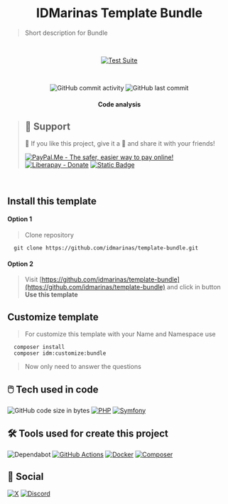 <!--suppress HtmlDeprecatedAttribute -->
<div align="center">

# IDMarinas Template Bundle

</div>

> Short description for Bundle

<br />

<div align="center">

[![Test Suite](https://img.shields.io/github/actions/workflow/status/idmarinas/template-bundle/php.yml?style=for-the-badge&logo=github&logoColor=white&label=Bundle%20Test%20Suite)](https://github.com/idmarinas/template-bundle/actions/workflows/php.yml)

[//]: # ([![Quality Gate Status]&#40;https://img.shields.io/sonar/quality_gate/SONAR_PROJECT_NAME_CHANGE_ME?server=https%3A%2F%2Fsonarcloud.io&style=for-the-badge&logo=sonarcloud&logoColor=white&#41;]&#40;https://sonarcloud.io/summary/new_code?id=SONAR_PROJECT_NAME_CHANGE_ME&#41;)

[//]: # ([![Coverage]&#40;https://img.shields.io/sonar/coverage/SONAR_PROJECT_NAME_CHANGE_ME?server=https%3A%2F%2Fsonarcloud.io&style=for-the-badge&logo=sonarcloud&logoColor=white&#41;]&#40;https://sonarcloud.io/dashboard?id=SONAR_PROJECT_NAME_CHANGE_ME&#41;)

[//]: # ([![Technical Debt]&#40;https://img.shields.io/sonar/tech_debt/SONAR_PROJECT_NAME_CHANGE_ME?server=https%3A%2F%2Fsonarcloud.io&style=for-the-badge&logo=sonarcloud&logoColor=white&#41;]&#40;https://sonarcloud.io/dashboard?id=SONAR_PROJECT_NAME_CHANGE_ME&#41;)

<br />

[//]: # (![GitHub release]&#40;https://img.shields.io/github/release/REPOSITORY_NAME_CHANGE_ME.svg?style=for-the-badge&#41;)

[//]: # (![GitHub Release Date]&#40;https://img.shields.io/github/release-date/REPOSITORY_NAME_CHANGE_ME.svg?style=for-the-badge&#41;)

[//]: # (![Github commits &#40;since latest release&#41;]&#40;https://img.shields.io/github/commits-since/REPOSITORY_NAME_CHANGE_ME/latest.svg?style=for-the-badge&#41;)
![GitHub commit activity](https://img.shields.io/github/commit-activity/w/idmarinas/template-bundle.svg?style=for-the-badge)
![GitHub last commit](https://img.shields.io/github/last-commit/idmarinas/template-bundle.svg?style=for-the-badge)

#### Code analysis

[//]: # ([![Reliability Rating]&#40;https://sonarcloud.io/api/project_badges/measure?project=SONAR_PROJECT_NAME_CHANGE_ME&metric=reliability_rating&#41;]&#40;https://sonarcloud.io/dashboard?id=SONAR_PROJECT_NAME_CHANGE_ME&#41;)

[//]: # ([![Bugs]&#40;https://sonarcloud.io/api/project_badges/measure?project=SONAR_PROJECT_NAME_CHANGE_ME&metric=bugs&#41;]&#40;https://sonarcloud.io/dashboard?id=SONAR_PROJECT_NAME_CHANGE_ME&#41;)

[//]: # ([![Security Rating]&#40;https://sonarcloud.io/api/project_badges/measure?project=SONAR_PROJECT_NAME_CHANGE_ME&metric=security_rating&#41;]&#40;https://sonarcloud.io/dashboard?id=SONAR_PROJECT_NAME_CHANGE_ME&#41;)

[//]: # ([![Vulnerabilities]&#40;https://sonarcloud.io/api/project_badges/measure?project=SONAR_PROJECT_NAME_CHANGE_ME&metric=vulnerabilities&#41;]&#40;https://sonarcloud.io/dashboard?id=SONAR_PROJECT_NAME_CHANGE_ME&#41;)

[//]: # ([![Maintainability Rating]&#40;https://sonarcloud.io/api/project_badges/measure?project=SONAR_PROJECT_NAME_CHANGE_ME&metric=sqale_rating&#41;]&#40;https://sonarcloud.io/dashboard?id=SONAR_PROJECT_NAME_CHANGE_ME&#41;)

[//]: # ([![Code Smells]&#40;https://sonarcloud.io/api/project_badges/measure?project=SONAR_PROJECT_NAME_CHANGE_ME&metric=code_smells&#41;]&#40;https://sonarcloud.io/dashboard?id=SONAR_PROJECT_NAME_CHANGE_ME&#41;)

[//]: # ([![Duplicated Lines &#40;%&#41;]&#40;https://sonarcloud.io/api/project_badges/measure?project=SONAR_PROJECT_NAME_CHANGE_ME&metric=duplicated_lines_density&#41;]&#40;https://sonarcloud.io/dashboard?id=SONAR_PROJECT_NAME_CHANGE_ME&#41;)

</div>

> ## 🖖 Support
>
> 🩵 If you like this project, give it a 🌟 and share it with your friends!
>
> [![PayPal.Me - The safer, easier way to pay online!](https://img.shields.io/badge/donate-help_my_projects-ffaa29.svg?style=for-the-badge&logo=paypal&cacheSeconds=86400)](https://www.paypal.me/idmarinas)
> [![Liberapay - Donate](https://img.shields.io/liberapay/receives/IDMarinas.svg?style=for-the-badge&logo=liberapay&cacheSeconds=86400)](https://liberapay.com/IDMarinas/donate)
> [![Static Badge](https://img.shields.io/badge/Sponsor-ea4aaa?style=for-the-badge&logo=github&logoColor=white)](https://github.com/sponsors/idmarinas)

<br />

<!-- readme-template -->

## Install this template

#### Option 1

> Clone repository

````shell
  git clone https://github.com/idmarinas/template-bundle.git
````

#### Option 2

> Visit [https://github.com/idmarinas/template-bundle](https://github.com/idmarinas/template-bundle) and click in button
> **Use this template**

## Customize template

> For customize this template with your Name and Namespace use

````shell
  composer install
  composer idm:customize:bundle
````

> Now only need to answer the questions
<!-- readme-template -->

## 🖱️ Tech used in code

![GitHub code size in bytes](https://img.shields.io/github/languages/code-size/idmarinas/template-bundle.svg?style=for-the-badge)
[![PHP](https://img.shields.io/badge/php-%23777BB4.svg?style=for-the-badge&logo=php&logoColor=white)](https://www.php.net)
[![Symfony](https://img.shields.io/badge/symfony-black.svg?style=for-the-badge&logo=symfony&logoColor=white)](https://www.symfony.com)

## 🛠️ Tools used for create this project

![Dependabot](https://img.shields.io/badge/dependabot-025E8C?style=for-the-badge&logo=dependabot&logoColor=white)
[![GitHub Actions](https://img.shields.io/badge/github%20actions-%232671E5.svg?style=for-the-badge&logo=githubactions&logoColor=white)](https://github.com/features/actions)
[![Docker](https://img.shields.io/badge/docker-%230db7ed.svg?style=for-the-badge&logo=docker&logoColor=white)](https://www.docker.com)
[![Composer](https://img.shields.io/badge/composer-%238c5530?style=for-the-badge&logo=composer&logoColor=white)](https://getcomposer.org)

## 💬 Social

[![X](https://img.shields.io/badge/Twitter-%23000000.svg?style=for-the-badge&logo=X&logoColor=white)](https://x.com/idmarinas)
[![Discord](https://img.shields.io/badge/Discord-IDMarinas-blue?logo=discord&style=for-the-badge&logoColor=white)](https://discord.gg/FXEZqpF)
